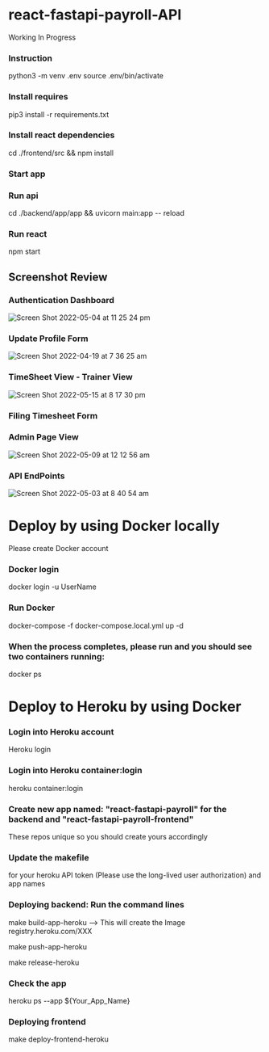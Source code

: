# react-fastapi-payroll-API
Working In Progress

### Instruction 
python3 -m venv .env
source .env/bin/activate

### Install requires
pip3 install -r requirements.txt

### Install react dependencies
cd ./frontend/src && npm install

### Start app
### Run api
cd ./backend/app/app && uvicorn main:app -- reload

### Run react
npm start 

## Screenshot Review
### Authentication Dashboard
![Screen Shot 2022-05-04 at 11 25 24 pm](https://user-images.githubusercontent.com/83108919/166690840-737406d1-3923-4b2c-bde0-98ea44d71525.png)


### Update Profile Form
![Screen Shot 2022-04-19 at 7 36 25 am](https://user-images.githubusercontent.com/83108919/163883903-285bb961-53aa-45f8-b160-61d3b1b3fec3.png)

### TimeSheet View - Trainer View
![Screen Shot 2022-05-15 at 8 17 30 pm](https://user-images.githubusercontent.com/83108919/168467901-27702e7a-46c1-435d-8eea-f045375b33fb.png)

### Filing Timesheet Form

### Admin Page View
![Screen Shot 2022-05-09 at 12 12 56 am](https://user-images.githubusercontent.com/83108919/167300385-e6ca3efc-8482-41f9-bde7-87bf0c0c708b.png)

### API EndPoints
![Screen Shot 2022-05-03 at 8 40 54 am](https://user-images.githubusercontent.com/83108919/166690946-db6a22eb-e1fc-40c8-8c23-008dc2c4cc04.png)


# Deploy by using Docker locally
Please create Docker account

### Docker login
docker login -u UserName
  
### Run Docker
docker-compose -f docker-compose.local.yml up -d
  
### When the process completes, please run and you should see two containers running:
docker ps


# Deploy to Heroku by using Docker
### Login into Heroku account
Heroku login
  
### Login into Heroku container:login
heroku container:login
  
### Create new app named: "react-fastapi-payroll" for the backend and "react-fastapi-payroll-frontend" 
These repos unique so you should create yours accordingly
  
### Update the makefile 
  for your heroku API token (Please use the long-lived user authorization) 
  and app names
### Deploying backend: Run the command lines
make build-app-heroku --> This will create the Image registry.heroku.com/XXX
  
make push-app-heroku
  
make release-heroku
  
### Check the app
heroku ps --app ${Your_App_Name}
  
### Deploying frontend
make deploy-frontend-heroku
